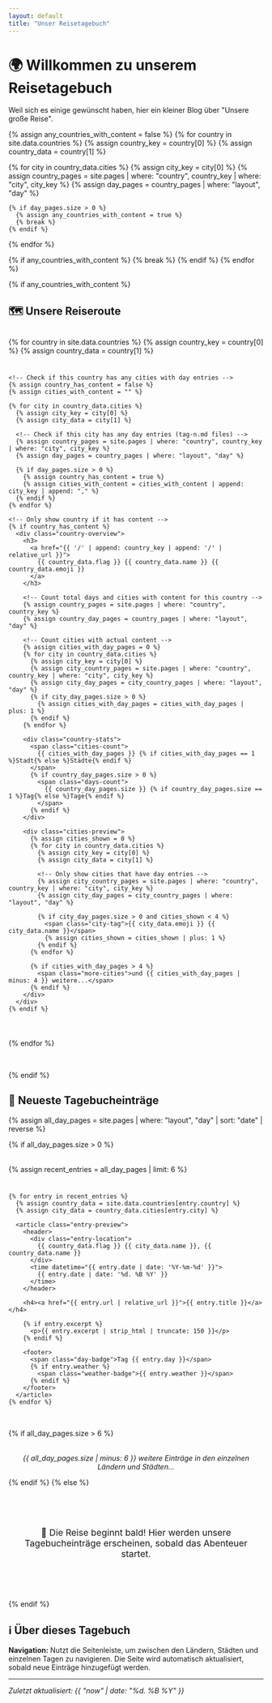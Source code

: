 ```yaml
---
layout: default
title: "Unser Reisetagebuch"
---
```


# 🌍 Willkommen zu unserem Reisetagebuch

Weil sich es einige gewünscht haben, hier ein kleiner Blog über "Unsere große Reise".

<!-- Check if any countries have content before showing the section -->

{% assign any_countries_with_content = false %}
{% for country in site.data.countries %}
{% assign country_key = country[0] %}
{% assign country_data = country[1] %}

{% for city in country_data.cities %}
{% assign city_key = city[0] %}
{% assign country_pages = site.pages | where: "country", country_key | where: "city", city_key %}
{% assign day_pages = country_pages | where: "layout", "day" %}

    {% if day_pages.size > 0 %}
      {% assign any_countries_with_content = true %}
      {% break %}
    {% endif %}

{% endfor %}

{% if any_countries_with_content %}
{% break %}
{% endif %}
{% endfor %}

{% if any_countries_with_content %}

## 🗺️ Unsere Reiseroute

<div class="countries-overview">
  {% for country in site.data.countries %}
    {% assign country_key = country[0] %}
    {% assign country_data = country[1] %}
    
    <!-- Check if this country has any cities with day entries -->
    {% assign country_has_content = false %}
    {% assign cities_with_content = "" %}
    
    {% for city in country_data.cities %}
      {% assign city_key = city[0] %}
      {% assign city_data = city[1] %}
      
      <!-- Check if this city has any day entries (tag-n.md files) -->
      {% assign country_pages = site.pages | where: "country", country_key | where: "city", city_key %}
      {% assign day_pages = country_pages | where: "layout", "day" %}
      
      {% if day_pages.size > 0 %}
        {% assign country_has_content = true %}
        {% assign cities_with_content = cities_with_content | append: city_key | append: "," %}
      {% endif %}
    {% endfor %}
    
    <!-- Only show country if it has content -->
    {% if country_has_content %}
      <div class="country-overview">
        <h3>
          <a href="{{ '/' | append: country_key | append: '/' | relative_url }}">
            {{ country_data.flag }} {{ country_data.name }} {{ country_data.emoji }}
          </a>
        </h3>
        
        <!-- Count total days and cities with content for this country -->
        {% assign country_pages = site.pages | where: "country", country_key %}
        {% assign country_day_pages = country_pages | where: "layout", "day" %}
        
        <!-- Count cities with actual content -->
        {% assign cities_with_day_pages = 0 %}
        {% for city in country_data.cities %}
          {% assign city_key = city[0] %}
          {% assign city_country_pages = site.pages | where: "country", country_key | where: "city", city_key %}
          {% assign city_day_pages = city_country_pages | where: "layout", "day" %}
          {% if city_day_pages.size > 0 %}
            {% assign cities_with_day_pages = cities_with_day_pages | plus: 1 %}
          {% endif %}
        {% endfor %}
        
        <div class="country-stats">
          <span class="cities-count">
            {{ cities_with_day_pages }} {% if cities_with_day_pages == 1 %}Stadt{% else %}Städte{% endif %}
          </span>
          {% if country_day_pages.size > 0 %}
            <span class="days-count">
              {{ country_day_pages.size }} {% if country_day_pages.size == 1 %}Tag{% else %}Tage{% endif %}
            </span>
          {% endif %}
        </div>
        
        <div class="cities-preview">
          {% assign cities_shown = 0 %}
          {% for city in country_data.cities %}
            {% assign city_key = city[0] %}
            {% assign city_data = city[1] %}
            
            <!-- Only show cities that have day entries -->
            {% assign city_country_pages = site.pages | where: "country", country_key | where: "city", city_key %}
            {% assign city_day_pages = city_country_pages | where: "layout", "day" %}
            
            {% if city_day_pages.size > 0 and cities_shown < 4 %}
              <span class="city-tag">{{ city_data.emoji }} {{ city_data.name }}</span>
              {% assign cities_shown = cities_shown | plus: 1 %}
            {% endif %}
          {% endfor %}
          
          {% if cities_with_day_pages > 4 %}
            <span class="more-cities">und {{ cities_with_day_pages | minus: 4 }} weitere...</span>
          {% endif %}
        </div>
      </div>
    {% endif %}
  {% endfor %}
</div>
{% endif %}

## 📖 Neueste Tagebucheinträge

{% assign all_day_pages = site.pages | where: "layout", "day" | sort: "date" | reverse %}

{% if all_day_pages.size > 0 %}

  <div class="recent-entries">
    {% assign recent_entries = all_day_pages | limit: 6 %}
    
    {% for entry in recent_entries %}
      {% assign country_data = site.data.countries[entry.country] %}
      {% assign city_data = country_data.cities[entry.city] %}
      
      <article class="entry-preview">
        <header>
          <div class="entry-location">
            {{ country_data.flag }} {{ city_data.name }}, {{ country_data.name }}
          </div>
          <time datetime="{{ entry.date | date: '%Y-%m-%d' }}">
            {{ entry.date | date: '%d. %B %Y' }}
          </time>
        </header>
        
        <h4><a href="{{ entry.url | relative_url }}">{{ entry.title }}</a></h4>
        
        {% if entry.excerpt %}
          <p>{{ entry.excerpt | strip_html | truncate: 150 }}</p>
        {% endif %}
        
        <footer>
          <span class="day-badge">Tag {{ entry.day }}</span>
          {% if entry.weather %}
            <span class="weather-badge">{{ entry.weather }}</span>
          {% endif %}
        </footer>
      </article>
    {% endfor %}
  </div>
  
  {% if all_day_pages.size > 6 %}
    <div class="view-all">
      <p><em>{{ all_day_pages.size | minus: 6 }} weitere Einträge in den einzelnen Ländern und Städten...</em></p>
    </div>
  {% endif %}
{% else %}
  <div class="no-entries">
    <p>🚀 Die Reise beginnt bald! Hier werden unsere Tagebucheinträge erscheinen, sobald das Abenteuer startet.</p>
  </div>
{% endif %}

## ℹ️ Über dieses Tagebuch

**Navigation:** Nutzt die Seitenleiste, um zwischen den Ländern, Städten und einzelnen Tagen zu navigieren. Die Seite wird automatisch aktualisiert, sobald neue Einträge hinzugefügt werden.

---

_Zuletzt aktualisiert: {{ "now" | date: "%d. %B %Y" }}_

<style>
.countries-overview {
  display: grid;
  grid-template-columns: repeat(auto-fit, minmax(250px, 1fr));
  gap: 1.5rem;
  margin: 2rem 0;
}

.country-overview {
  background: white;
  border: 1px solid var(--border-color);
  border-radius: 8px;
  padding: 1.5rem;
  box-shadow: var(--shadow);
  
  h3 {
    margin-top: 0;
    margin-bottom: 1rem;
    
    a {
      text-decoration: none;
      color: var(--primary-color);
      
      &:hover {
        text-decoration: underline;
      }
    }
  }
  
  .country-stats {
    display: flex;
    gap: 1rem;
    margin-bottom: 1rem;
    font-size: 0.9rem;
    
    span {
      background-color: var(--sidebar-bg);
      padding: 0.25rem 0.75rem;
      border-radius: 15px;
      color: var(--text-color);
      font-weight: 500;
    }
  }
  
  .cities-preview {
    display: flex;
    flex-wrap: wrap;
    gap: 0.5rem;
    
    .city-tag {
      font-size: 0.8rem;
      background-color: var(--secondary-color);
      color: white;
      padding: 0.25rem 0.5rem;
      border-radius: 12px;
    }
    
    .more-cities {
      font-size: 0.8rem;
      color: var(--text-light);
      font-style: italic;
    }
  }
}

.recent-entries {
  display: grid;
  grid-template-columns: repeat(auto-fit, minmax(300px, 1fr));
  gap: 1.5rem;
  margin: 2rem 0;
}

.entry-preview {
  background: white;
  border: 1px solid var(--border-color);
  border-radius: 8px;
  padding: 1.5rem;
  box-shadow: var(--shadow);
  transition: transform 0.2s ease, box-shadow 0.2s ease;
  
  &:hover {
    transform: translateY(-2px);
    box-shadow: 0 4px 12px rgba(0, 0, 0, 0.15);
  }
  
  header {
    display: flex;
    justify-content: space-between;
    align-items: start;
    margin-bottom: 0.75rem;
    
    .entry-location {
      font-size: 0.9rem;
      color: var(--primary-color);
      font-weight: 500;
    }
    
    time {
      font-size: 0.8rem;
      color: var(--text-light);
    }
  }
  
  h4 {
    margin: 0 0 0.75rem 0;
    
    a {
      text-decoration: none;
      color: var(--text-color);
      
      &:hover {
        color: var(--primary-color);
      }
    }
  }
  
  p {
    color: var(--text-light);
    margin-bottom: 1rem;
    line-height: 1.5;
  }
  
  footer {
    display: flex;
    gap: 0.5rem;
    
    .day-badge,
    .weather-badge {
      font-size: 0.75rem;
      padding: 0.25rem 0.5rem;
      border-radius: 12px;
      font-weight: 500;
    }
    
    .day-badge {
      background-color: var(--primary-color);
      color: white;
    }
    
    .weather-badge {
      background-color: var(--secondary-color);
      color: white;
    }
  }
}

.view-all {
  text-align: center;
  margin-top: 2rem;
  
  p {
    color: var(--text-light);
  }
}

.no-entries {
  text-align: center;
  padding: 3rem 1rem;
  background: var(--sidebar-bg);
  border-radius: 8px;
  margin: 2rem 0;
  
  p {
    font-size: 1.1rem;
    color: var(--text-light);
    margin: 0;
  }
}

@media (max-width: 768px) {
  .countries-overview,
  .recent-entries {
    grid-template-columns: 1fr;
  }
  
  .country-overview,
  .entry-preview {
    padding: 1rem;
  }
  
  .entry-preview header {
    flex-direction: column;
    align-items: start;
    gap: 0.25rem;
  }
}
</style>
